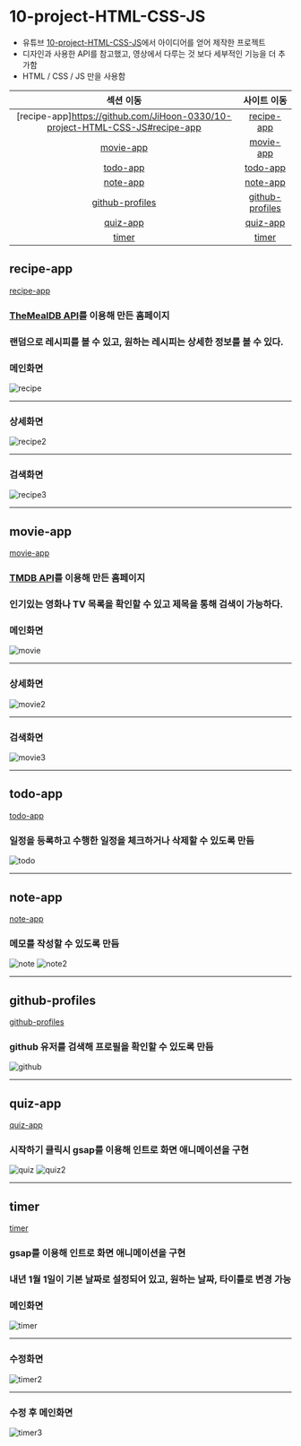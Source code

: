 # 10-project-HTML-CSS-JS

- 유튜브 [10-project-HTML-CSS-JS](https://www.youtube.com/watch?v=dtKciwk_si4)에서 아이디어를 얻어 제작한 프로젝트
- 디자인과 사용한 API를 참고했고, 영상에서 다루는 것 보다 세부적인 기능을 더 추가함
- HTML / CSS / JS 만을 사용함

|                                        섹션 이동                                         |                                            사이트 이동                                             |
| :--------------------------------------------------------------------------------------: | :------------------------------------------------------------------------------------------------: |
|       [recipe-app]https://github.com/JiHoon-0330/10-project-HTML-CSS-JS#recipe-app       |      [recipe-app](https://jihoon-0330.github.io/10-project-HTML-CSS-JS/recipe-app/index.html)      |
|       [movie-app](https://github.com/JiHoon-0330/10-project-HTML-CSS-JS#movie-app)       |       [movie-app](https://jihoon-0330.github.io/10-project-HTML-CSS-JS/movie-app/index.html)       |
|        [todo-app](https://github.com/JiHoon-0330/10-project-HTML-CSS-JS#todo-app)        |        [todo-app](https://jihoon-0330.github.io/10-project-HTML-CSS-JS/todo-app/index.html)        |
|        [note-app](https://github.com/JiHoon-0330/10-project-HTML-CSS-JS#note-app)        |        [note-app](https://jihoon-0330.github.io/10-project-HTML-CSS-JS/note-app/index.html)        |
| [github-profiles](https://github.com/JiHoon-0330/10-project-HTML-CSS-JS#github-profiles) | [github-profiles](https://jihoon-0330.github.io/10-project-HTML-CSS-JS/github-profiles/index.html) |
|        [quiz-app](https://github.com/JiHoon-0330/10-project-HTML-CSS-JS#quiz-app)        |        [quiz-app](https://jihoon-0330.github.io/10-project-HTML-CSS-JS/quiz-app/index.html)        |
|           [timer](https://github.com/JiHoon-0330/10-project-HTML-CSS-JS#timer)           |           [timer](https://jihoon-0330.github.io/10-project-HTML-CSS-JS/timer/index.html)           |

## recipe-app

[recipe-app](https://jihoon-0330.github.io/10-project-HTML-CSS-JS/recipe-app/index.html)

### [TheMealDB API](https://www.themealdb.com/api.php)를 이용해 만든 홈페이지

### 랜덤으로 레시피를 볼 수 있고, 원하는 레시피는 상세한 정보를 볼 수 있다.

### 메인화면

![recipe](https://user-images.githubusercontent.com/58219394/104454176-cc1a9580-55e8-11eb-8c82-a0d8248095bf.png)

---

### 상세화면

![recipe2](https://user-images.githubusercontent.com/58219394/104454173-cae96880-55e8-11eb-9a79-ebbffd33d2a1.png)

---

### 검색화면

![recipe3](https://user-images.githubusercontent.com/58219394/104454166-c8870e80-55e8-11eb-9381-1d78e197be08.png)

---

## movie-app

[movie-app](https://jihoon-0330.github.io/10-project-HTML-CSS-JS/movie-app/index.html)

### [TMDB API](https://developers.themoviedb.org/3/movies/get-movie-details)를 이용해 만든 홈페이지

### 인기있는 영화나 TV 목록을 확인할 수 있고 제목을 통해 검색이 가능하다.

### 메인화면

![movie](https://user-images.githubusercontent.com/58219394/104451928-97f1a580-55e5-11eb-93fb-66ac1a3d3387.png)

---

### 상세화면

![movie2](https://user-images.githubusercontent.com/58219394/104451923-96c07880-55e5-11eb-9b49-a5c3c15a04e6.png)

---

### 검색화면

![movie3](https://user-images.githubusercontent.com/58219394/104451918-945e1e80-55e5-11eb-94ec-801a4bde11f7.png)

---

## todo-app

[todo-app](https://jihoon-0330.github.io/10-project-HTML-CSS-JS/todo-app/index.html)

### 일정을 등록하고 수행한 일정을 체크하거나 삭제할 수 있도록 만듬

![todo](https://user-images.githubusercontent.com/58219394/104447343-fa937300-55de-11eb-8bc2-384b5d67421d.png)

---

## note-app

[note-app](https://jihoon-0330.github.io/10-project-HTML-CSS-JS/note-app/index.html)

### 메모를 작성할 수 있도록 만듬

![note](https://user-images.githubusercontent.com/58219394/104446747-40037080-55de-11eb-9370-9ca3f903f77f.png)
![note2](https://user-images.githubusercontent.com/58219394/104446743-3ed24380-55de-11eb-85be-c9dc4d14e95f.png)

---

## github-profiles

[github-profiles](https://jihoon-0330.github.io/10-project-HTML-CSS-JS/github-profiles/index.html)

### github 유저를 검색해 프로필을 확인할 수 있도록 만듬

![github](https://user-images.githubusercontent.com/58219394/104440842-3249ed00-55d6-11eb-8c39-45f6c004bacd.png)

---

## quiz-app

[quiz-app](https://jihoon-0330.github.io/10-project-HTML-CSS-JS/quiz-app/index.html)

### 시작하기 클릭시 gsap를 이용해 인트로 화면 애니메이션을 구현

![quiz](https://user-images.githubusercontent.com/58219394/104440164-5a851c00-55d5-11eb-8b15-3837c5b14fe4.png)
![quiz2](https://user-images.githubusercontent.com/58219394/104440159-5953ef00-55d5-11eb-9125-1c4ddc1253b6.png)

---

## timer

[timer](https://jihoon-0330.github.io/10-project-HTML-CSS-JS/timer/index.html)

### gsap를 이용해 인트로 화면 애니메이션을 구현

### 내년 1월 1일이 기본 날짜로 설정되어 있고, 원하는 날짜, 타이틀로 변경 가능

### 메인화면

![timer](https://user-images.githubusercontent.com/58219394/104440191-64a71a80-55d5-11eb-80f7-71ae1599da76.png)

---

### 수정화면

![timer2](https://user-images.githubusercontent.com/58219394/104440176-607afd00-55d5-11eb-91c1-b3a9953f9686.png)

---

### 수정 후 메인화면

![timer3](https://user-images.githubusercontent.com/58219394/104440167-5b1db280-55d5-11eb-89b8-390d16673ab5.png)
